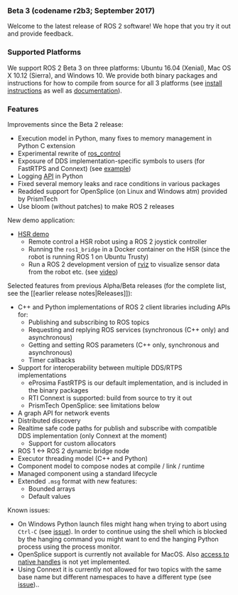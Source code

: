 ### Beta 3 (codename r2b3; September 2017)

Welcome to the latest release of ROS 2 software! We hope that you try it out and provide feedback.

### Supported Platforms

We support ROS 2 Beta 3 on three platforms: Ubuntu 16.04 (Xenial), Mac OS X 10.12 (Sierra), and Windows 10.
We provide both binary packages and instructions for how to compile from source for all 3 platforms (see [install instructions](Installation) as well as [documentation](http://docs.ros2.org/beta3/)).

### Features

Improvements since the Beta 2 release:
- Execution model in Python, many fixes to memory management in Python C extension
- Experimental rewrite of [ros_control](https://github.com/ros2/ros2_control)
- Exposure of DDS implementation-specific symbols to users (for FastRTPS and Connext) (see [example](https://github.com/ros2/demos/blob/6363be2efe2fea799d92bc22a66e776b2ca9c5d0/demo_nodes_cpp_native/src/talker.cpp))
- Logging [API](https://github.com/ros2/rclpy/blob/1ef2924ef8e154c0553edf0fdba4840b08b728f8/rclpy/rclpy/logging.py) in Python
- Fixed several memory leaks and race conditions in various packages
- Readded support for OpenSplice (on Linux and Windows atm) provided by PrismTech
- Use bloom (without patches) to make ROS 2 releases

New demo application:
* [HSR demo](https://github.com/ruffsl/hsr_demo)
  * Remote control a HSR robot using a ROS 2 joystick controller
  * Running the `ros1_bridge` in a Docker container on the HSR (since the robot is running ROS 1 on Ubuntu Trusty)
  * Run a ROS 2 development version of [rviz](https://github.com/ros2/rviz) to visualize sensor data from the robot etc. (see [video](https://vimeo.com/237016358))

Selected features from previous Alpha/Beta releases (for the complete list, see the [[earlier release notes|Releases]]):
* C++ and Python implementations of ROS 2 client libraries including APIs for:
  * Publishing and subscribing to ROS topics
  * Requesting and replying ROS services (synchronous (C++ only) and asynchronous)
  * Getting and setting ROS parameters (C++ only, synchronous and asynchronous)
  * Timer callbacks
* Support for interoperability between multiple DDS/RTPS implementations
  * eProsima FastRTPS is our default implementation, and is included in the binary packages
  * RTI Connext is supported: build from source to try it out
  * PrismTech OpenSplice: see limitations below
* A graph API for network events
* Distributed discovery
* Realtime safe code paths for publish and subscribe with compatible DDS implementation (only Connext at the moment)
  * Support for custom allocators
* ROS 1 <-> ROS 2 dynamic bridge node
* Executor threading model (C++ and Python)
* Component model to compose nodes at compile / link / runtime
* Managed component using a standard lifecycle
* Extended `.msg` format with new features:
  * Bounded arrays
  * Default values

Known issues:
* On Windows Python launch files might hang when trying to abort using `Ctrl-C` (see [issue](https://github.com/ros2/launch/issues/64)). In order to continue using the shell which is blocked by the hanging command you might want to end the hanging Python process using the process monitor.
* OpenSplice support is currently not available for MacOS. Also [access to native handles](https://github.com/ros2/rmw_opensplice/issues/182) is not yet implemented.
* Using Connext it is currently not allowed for two topics with the same base name but different namespaces to have a different type (see [issue](https://github.com/ros2/rmw_connext/issues/234))..
